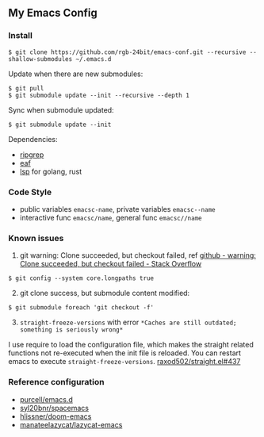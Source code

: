 ## My Emacs Config ##

### Install

```
$ git clone https://github.com/rgb-24bit/emacs-conf.git --recursive --shallow-submodules ~/.emacs.d
```

Update when there are new submodules:
```
$ git pull
$ git submodule update --init --recursive --depth 1
```

Sync when submodule updated:
```
$ git submodule update --init
```

Dependencies:
+ [ripgrep](https://github.com/BurntSushi/ripgrep)
+ [eaf](https://github.com/manateelazycat/emacs-application-framework)
+ [lsp](https://microsoft.github.io/language-server-protocol/) for golang, rust

### Code Style

+ public variables `emacsc-name`, private variables `emacsc--name`
+ interactive func `emacsc/name`, general func `emacsc//name`

### Known issues

1. git warning: Clone succeeded, but checkout failed, ref [github - warning: Clone succeeded, but checkout failed - Stack Overflow](https://stackoverflow.com/questions/39542177/warning-clone-succeeded-but-checkout-failed)
```
$ git config --system core.longpaths true
```

2. git clone success, but submodule content modified:
```
$ git submodule foreach 'git checkout -f'
```

3. `straight-freeze-versions` with error `*Caches are still outdated; something is seriously wrong*`

I use require to load the configuration file, which makes the straight related functions not re-executed when the init file is reloaded.
You can restart emacs to execute `straight-freeze-versions`. [raxod502/straight.el#437](https://github.com/raxod502/straight.el/issues/437)

### Reference configuration

+ [purcell/emacs.d](https://github.com/purcell/emacs.d)
+ [syl20bnr/spacemacs](https://github.com/syl20bnr/spacemacs)
+ [hlissner/doom-emacs](https://github.com/hlissner/doom-emacs)
+ [manateelazycat/lazycat-emacs](https://github.com/manateelazycat/lazycat-emacs)
